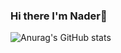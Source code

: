 ### Hi there I'm Nader👋

![Anurag's GitHub stats](https://github-readme-stats.vercel.app/api?username=NADERKARAM&theme=dark&show_icons=true)


